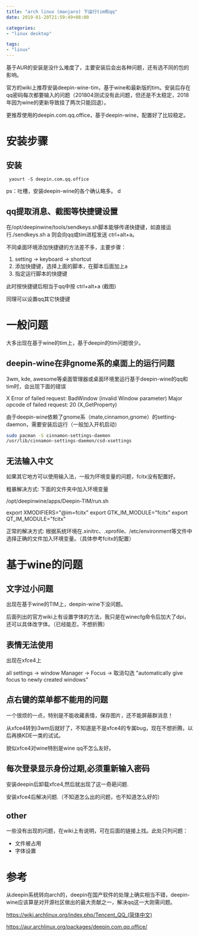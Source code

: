 ```yaml
---
title: "arch linux (manjaro) 下运行tim和qq"
date: 2019-01-20T21:59:49+08:00

categories:
- "linux desktop"

tags:
- "linux"
---
```



基于AUR的安装是没什么难度了，主要安装后会出各种问题，还有选不同的包的影响。

官方的wiki上推荐安装deepin-wine-tim，基于wine和最新版的tim。安装后存在qq密码每次都要输入的问题（201804测试没有此问题，但还是不太稳定，2018年因为wine的更新导致挂了两次只能回退）。

更推荐使用的deepin.com.qq.office，基于deepin-wine，配置好了比较稳定。


# 安装步骤

## 安装

` yaourt -S deepin.com.qq.office`

ps：吐槽，安装deepin-wine的各个确认略多。
d
## qq提取消息、截图等快捷键设置

在/opt/deepinwine/tools/sendkeys.sh脚本能够传递快捷键，如直接运行./sendkeys.sh a 则会向qq或tim进程发送 ctrl+alt+a。

不同桌面环境添加快捷键的方法差不多，主要步骤：

1. setting -> keyboard -> shortcut
2. 添加快捷键，选择上面的脚本，在脚本后面加上a 
3. 指定运行脚本的快捷键

此时按快捷键后相当于qq中按 ctrl+alt+a (截图)

同理可以设置qq其它快捷键

# 一般问题

大多出现在基于wine的tim上，基于deepin的tim问题很少。

## deepin-wine在非gnome系的桌面上的运行问题

3wm, kde, awesome等桌面管理器或桌面环境里运行基于deepin-wine的qq和tim时，会出现下面的错误

> 
X Error of failed request: BadWindow (invalid Window parameter) Major opcode of failed request: 20 (X_GetProperty)


由于deepin-wine依赖了gnome系（mate,cinnamon,gnome）的setting-daemon，需要安装后运行（一般加入开机启动）

```bash
sudo pacman -S cinnamon-settings-daemon
/usr/lib/cinnamon-settings-daemon/csd-xsettings
```

## 无法输入中文

如果其它地方可以使用输入法，一般为环境变量的问题，fcitx没有配置好。

粗暴解决方式: 下面的文件夹中加入环境变量

/opt/deepinwine/apps/Deepin-TIM/run.sh

> 
export XMODIFIERS="@im=fcitx"
export GTK_IM_MODULE="fcitx"
export QT_IM_MODULE="fcitx"

正常的解决方式: 根据系统环境在.xinitrc、.xprofile、/etc/environment等文件中选择正确的文件加入环境变量。（具体参考fcitx的配置）

# 基于wine的问题

## 文字过小问题

出现在基于wine的TIM上，deepin-wine下没问题。

后面列出的官方wiki上有设置字体的方法，我只是在winecfg命令后加大了dpi，还可以具体改字体。（已经能忍，不想折腾）

## 表情无法使用

出现在xfce4上

all settings -> window Manager -> Focus -> 取消勾选 "automatically give focus to newly created windows"

## 点右键的菜单都不能用的问题

一个很烦的一点，特别是不能收藏表情，保存图片，还不能屏蔽群消息！

从xfce4转到i3wm后就好了，不知道是不是xfce4的专属bug，现在不想折腾，以后再换KDE一类的试试。

貌似xfce4对wine特别是wine qq不怎么友好。

## 每次登录显示身份过期,必须重新输入密码

安装deepin后卸载xfce4,然后就出现了这一奇葩问题.

安装xfce4后解决问题.（不知道怎么出的问题，也不知道怎么好的）

## other

一些没有出现的问题，在wiki上有说明，可在后面的链接上找。此处只列问题：

- 文件被占用
- 字体设置


# 参考

从deepin系统转向arch的，deepin在国产软件的处理上确实相当不错，deepin-wine应该算是对开源社区做出的最大贡献之一，解决qq这一大刚需问题。

https://wiki.archlinux.org/index.php/Tencent_QQ_(简体中文)

https://aur.archlinux.org/packages/deepin.com.qq.office/


